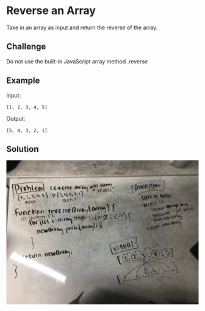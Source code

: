 # Reverse an Array

Take in an array as input and return the reverse of the array.

## Challenge

Do not use the built-in JavaScript array method .reverse

## Example

Input:
    
    [1, 2, 3, 4, 5]

Output:

    [5, 4, 3, 2, 1]

## Solution

![whiteboard solution](../../assets/reverse-an-array.jpg)
